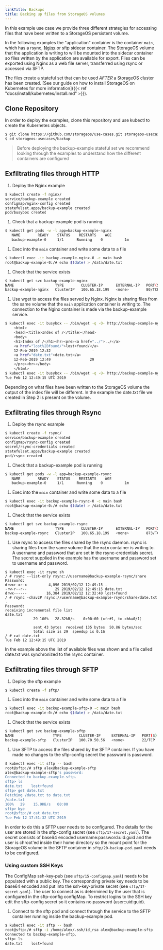 ```yaml
---
linkTitle: Backups
title: Backing up files from StorageOS volumes
---
```


In this example use case we provide three different strategies for accessing
files that have been written to a StorageOS  persistent volume.

In the following examples the "application" container is the container `main`,
which has a rsync, [Nginx](https://www.nginx.com/) or sftp sidecar container. The StorageOS volume that
the application is writing to will be mounted into the sidecar container so
files written by the application are available for export. Files can be
exported using Nginx as a web file server, transferred using rsync or accessed
via SFTP.

The files create a stateful set that can be used *AFTER* a StorageOS cluster
has been created. [See our guide on how to install StorageOS on Kubernetes for more
information]({{< ref "docs/install/kubernetes/install.md" >}}).


## Clone Repository

In order to deploy the examples, clone this repository and use kubectl to create the
Kubernetes objects.
```bash
$ git clone https://github.com/storageos/use-cases.git storageos-usecases
$ cd storageos-usecases/backup
```
> Before deploying the backup-example stateful set we recommend looking
> through the examples to understand how the different containers are
> configured

## Exfiltrating files through HTTP

1. Deploy the Nginx example
```bash
$ kubectl create -f nginx/
service/backup-example created
configmap/nginx-config created
statefulset.apps/backup-example created
pod/busybox created
```
1. Check that a backup-example pod is running
```bash
$ kubectl get pods -w -l app=backup-example-nginx
   NAME        READY    STATUS    RESTARTS    AGE
   backup-example-0     1/1      Running    0          1m
```

1. Exec into the `main` container and write some data to a file
```bash
$ kubectl exec -it backup-example-nginx-0 -c main bash
root@backup-example-0:/# echo $(date) > /data/date.txt
```
1. Check that the service exists
```bash
$ kubectl get svc backup-example-nginx
NAME                   TYPE        CLUSTER-IP      EXTERNAL-IP   PORT(S)   AGE
backup-example-nginx   ClusterIP   100.65.18.199   <none>        80/TCP    46s
```

1. Use wget to access the files served by Nginx. Nginx is sharing files from
   the same volume that the `main` application container is writing to. The
   connection to the Nginx container is made via the backup-example service.
```bash
$ kubectl exec -it busybox -- /bin/wget -q -O- http://backup-example-nginx
    <html>
    <head><title>Index of /</title></head>
    <body>
    <h1>Index of /</h1><hr><pre><a href="../">../</a>
    <a href="lost%2Bfound/">lost+found/</a>
    12-Feb-2019 12:32                   -
    <a href="date.txt">date.txt</a>
    12-Feb-2019 12:49                  29
    </pre><hr></body>
    </html>
$ kubectl exec -it busybox -- /bin/wget -q -O- http://backup-example-nginx/date.txt
Tue Feb 12 12:49:15 UTC 2019
```

Depending on what files have been written to the StorageOS volume the output of
the index file will be different. In the example the date.txt file we created
in Step 2 is present on the volume.

## Exfiltrating files through Rsync

1. Deploy the rsync example
```bash
$ kubectl create -f rsync/
service/backup-example created
configmap/rsync-config created
secret/rsync-credentials created
statefulset.apps/backup-example created
pod/rsync created
```
1. Check that a backup-example pod is running
```bash
$ kubectl get pods -w -l app=backup-example-rsync
   NAME        READY    STATUS    RESTARTS    AGE
   backup-example-0     1/1      Running    0          1m
```

1. Exec into the `main` container and write some data to a file
```bash
$ kubectl exec -it backup-example-rsync-0 -c main bash
root@backup-example-0:/# echo $(date) > /data/date.txt
```
1. Check that the service exists
```bash
$ kubectl get svc backup-example-rsync
NAME                   TYPE        CLUSTER-IP      EXTERNAL-IP   PORT(S)   AGE
backup-example-rsync   ClusterIP   100.65.18.199   <none>        873/TCP    46s
```

1. Use rsync to access the files shared by the rsync daemon. rsync is sharing
   files from the same volume that the `main` container is writing to. A
   username and password that are set in the rsync-credentials secret. The
   secret supplied in the example has the username and password set to username
   and password.
```
$ kubectl exec -it rsync sh
/ # rsync --list-only rsync://username@backup-example-rsync/share
Password:
drwxr-xr-x          4,096 2019/02/12 12:49:15 .
-rw-r--r--             29 2019/02/12 12:49:15 date.txt
drwx------         16,384 2019/02/12 12:32:40 lost+found
/ # rsync -chavzP rsync://username@backup-example-rsync/share/date.txt .
Password:
receiving incremental file list
date.txt
             29 100%   28.32kB/s    0:00:00 (xfr#1, to-chk=0/1)

             sent 43 bytes  received 135 bytes  50.86 bytes/sec
             total size is 29  speedup is 0.16
/ # cat date.txt
Tue Feb 12 12:49:15 UTC 2019
```
In the example above the list of available files was shown and a file called
date.txt was synchronized to the rsync container.

## Exfiltrating files through SFTP

1. Deploy the sftp example
```bash
$ kubectl create -f sftp/
```
1. Exec into the `main` container and write some data to a file
```bash
$ kubectl exec -it backup-example-sftp-0 -c main bash
root@backup-example-0:/# echo $(date) > /data/date.txt
```
1. Check that the service exists
```bash
$ kubectl get svc backup-example-sftp
NAME                  TYPE        CLUSTER-IP     EXTERNAL-IP   PORT(S)   AGE
backup-example-sftp   ClusterIP   100.70.50.56   <none>        22/TCP    2h
```

1. Use SFTP to access the files shared by the SFTP container. If you have made
   no changes to the sftp-config secret the password is password.
```bash
$ kubectl exec -it sftp -- bash
root@sftp:/# sftp alex@backup-example-sftp
alex@backup-example-sftp's password:
Connected to backup-example-sftp.
sftp> ls
date.txt    lost+found
sftp> get date.txt
Fetching /date.txt to date.txt
/date.txt
100%   29    15.9KB/s   00:00
sftp> bye
root@sftp:/# cat date.txt
Tue Feb 12 17:51:32 UTC 2019
```
In order to do this a SFTP user needs to be configured. The details for the
user are stored in the sftp-config secret (see `sftp/17-secret.yaml`). The secret
consists of base64 encoded username:password:uid:guid and the user is chroot'ed
inside their home directory so the mount point for the StorageOS volume in the
SFTP container in `sftp/20-backup-pod.yaml` needs to be configured.

### Using custom SSH Keys

The ConfigMap ssh-key-pub (see `sftp/15-configmap.yaml`) needs to be populated with a
public key. The corresponding private key needs to be base64 encoded and put
into the ssh-key-private secret (see `sftp/17-secret.yaml`). The user to connect as is
determined by the user that is configured in the sftp-config configMap. To
restrict logins to the SSH key edit the sftp-config secret so it contains no
password (user::uid:guid).

1. Connect to the sftp pod and connect through the service to the SFTP container
running inside the backup-example pod. 
```bash 
$ kubectl exec -it sftp -- bash
root@sftp:/# sftp -i /home/alex/.ssh/id_rsa alex@backup-example-sftp
Connected to backup-example-sftp.
sftp> ls
date.txt    lost+found
```

